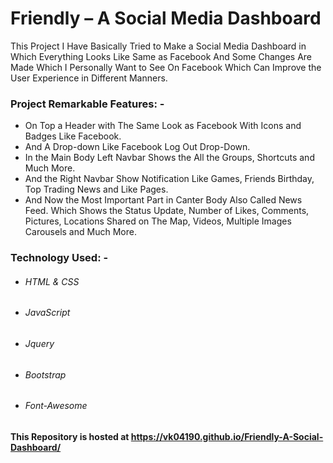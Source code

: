 # Friendly – A Social Media Dashboard
This Project I Have Basically Tried to Make a Social Media Dashboard in Which Everything Looks Like Same as Facebook And Some Changes Are Made Which I Personally Want to See On Facebook Which Can Improve the User Experience in Different Manners.
### Project Remarkable Features: -
- On Top a Header with The Same Look as Facebook With Icons and Badges Like Facebook.
- And A Drop-down Like Facebook Log Out Drop-Down.
- In the Main Body Left Navbar Shows the All the Groups, Shortcuts and Much More.
- And the Right Navbar Show Notification Like Games, Friends Birthday, Top Trading News and Like Pages.
- And Now the Most Important Part in Canter Body Also Called News Feed. Which Shows the Status Update, Number of Likes, Comments, Pictures, Locations Shared on The Map, Videos, Multiple Images Carousels and Much More.

### Technology Used: -
* ###### HTML & CSS
* ###### JavaScript
* ###### Jquery 
* ###### Bootstrap
* ###### Font-Awesome

#### This Repository is hosted at https://vk04190.github.io/Friendly-A-Social-Dashboard/

